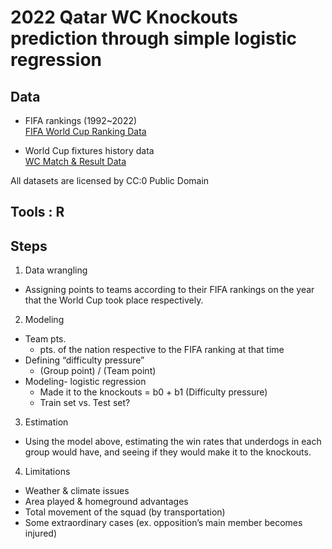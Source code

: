 # 2022 Qatar WC Knockouts prediction through simple logistic regression

## Data
- FIFA rankings (1992~2022)  
[FIFA World Cup Ranking Data](https://www.kaggle.com/datasets/cashncarry/fifaworldranking)  

- World Cup fixtures history data  
[WC Match & Result Data](https://www.kaggle.com/datasets/abecklas/fifa-world-cup)  

All datasets are licensed by CC:0 Public Domain

## Tools : R

## Steps
1. Data wrangling
- Assigning points to teams according to their FIFA rankings on the year that the World Cup took place respectively.

2. Modeling  
- Team pts.
  - pts. of the nation respective to the FIFA ranking at that time
- Defining “difficulty pressure”
  - (Group point) / (Team point)
- Modeling- logistic regression
  - Made it to the knockouts = b0 + b1 (Difficulty pressure)
  - Train set vs. Test set?
  
3. Estimation  
- Using the model above, estimating the win rates that underdogs in each group would have, and seeing if they would make it to the knockouts. 

4. Limitations  
- Weather & climate issues
- Area played & homeground advantages
- Total movement of the squad (by transportation)
- Some extraordinary cases (ex. opposition’s main member becomes injured)
